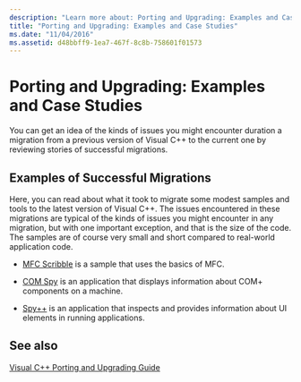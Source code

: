 ```yaml
---
description: "Learn more about: Porting and Upgrading: Examples and Case Studies"
title: "Porting and Upgrading: Examples and Case Studies"
ms.date: "11/04/2016"
ms.assetid: d48bbff9-1ea7-467f-8c8b-758601f01573
---
```

# Porting and Upgrading: Examples and Case Studies

You can get an idea of the kinds of issues you might encounter duration a migration from a previous version of Visual C++ to the current one by reviewing stories of successful migrations.

## Examples of Successful Migrations

Here, you can read about what it took to migrate some modest samples and tools to the latest version of Visual C++. The issues encountered in these migrations are typical of the kinds of issues you might encounter in any migration, but with one important exception, and that is the size of the code. The samples are of course very small and short compared to real-world application code.

- [MFC Scribble](../porting/porting-guide-mfc-scribble.md) is a sample  that uses the basics of MFC.

- [COM Spy](../porting/porting-guide-mfc-scribble.md) is an application that displays information about COM+ components on a machine.

- [Spy++](../porting/porting-guide-spy-increment.md) is an application that inspects and provides information about UI elements in running applications.

## See also

[Visual C++ Porting and Upgrading Guide](../porting/visual-cpp-porting-and-upgrading-guide.md)
